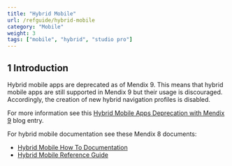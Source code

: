 ```yaml
---
title: "Hybrid Mobile"
url: /refguide/hybrid-mobile
category: "Mobile"
weight: 3
tags: ["mobile", "hybrid", "studio pro"]
---
```


## 1 Introduction

Hybrid mobile apps are deprecated as of Mendix 9. This means that hybrid mobile apps are still supported in Mendix 9 but their usage is discouraged. Accordingly, the creation of new hybrid navigation profiles is disabled.

For more information see this [Hybrid Mobile Apps Deprecation with Mendix 9](https://www.mendix.com/blog/hybrid-mobile-apps-deprecation-with-mendix-9/) blog entry.

For hybrid mobile documentation see these Mendix 8 documents:

* [Hybrid Mobile How To Documentation](/howto8/mobile/hybrid-mobile)
* [Hybrid Mobile Reference Guide](/refguide8/hybrid-mobile)



